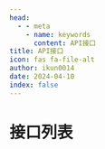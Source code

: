 ```yaml
---
head:
  - - meta
    - name: keywords
      content: API接口
title: API接口
icon: fas fa-file-alt
author: ikun0014
date: 2024-04-10
index: false
---
```


# 接口列表

